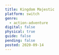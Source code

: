 ```yaml
---
title: Kingdom Majestic
platform: switch
genre:
  - action-adventure
digital: false
physical: true
guide: false
pending: false
posted: 2020-09-14
---
```

